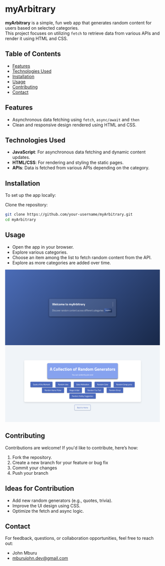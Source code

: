 # myArbitrary

**myArbitrary** is a simple, fun web app that generates random content for users based on selected categories. <br/> This project focuses on utilizing `fetch` to retrieve data from various APIs and render it using HTML and CSS.

## Table of Contents
- [Features](#features)
- [Technologies Used](#technologies-used)
- [Installation](#installation)
- [Usage](#usage)
- [Contributing](#contributing)
- [Contact](#contact)

## Features
- Asynchronous data fetching using `fetch`, `async/await` and `then`
- Clean and responsive design rendered using HTML and CSS.

## Technologies Used
- **JavaScript**: For asynchronous data fetching and dynamic content updates.
- **HTML/CSS**: For rendering and styling the static pages.
- **APIs**: Data is fetched from various APIs depending on the category.

## Installation

To set up the app locally:

Clone the repository:
   ```bash
   git clone https://github.com/your-username/myArbitrary.git
   cd myArbitrary
  ```

## Usage
- Open the app in your browser.
- Explore various categories.
- Choose an item among the list to fetch random content from the API.
- Explore as more categories are added over time.

![Random Content Preview](./assets/img/landingpage.png)
![Random Content Preview](./assets/img/homepage.png)



## Contributing
Contributions are welcome! If you'd like to contribute, here’s how:

1. Fork the repository.
2. Create a new branch for your feature or bug fix
3. Commit your changes
4. Push your branch

## Ideas for Contribution
- Add new random generators (e.g., quotes, trivia).
- Improve the UI design using CSS.
- Optimize the fetch and async logic.

## Contact
For feedback, questions, or collaboration opportunities, feel free to reach out:

- John Mburu
- mburujohn.dev@gmail.com
